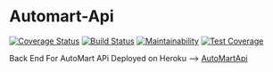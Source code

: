 # Automart-Api
[![Coverage Status](https://coveralls.io/repos/github/willywax/Automart-Api/badge.svg?branch=develop)](https://coveralls.io/github/willywax/Automart-Api?branch=develop)
[![Build Status](https://travis-ci.org/willywax/Automart-Api.svg?branch=develop)](https://travis-ci.org/willywax/Automart-Api)
[![Maintainability](https://api.codeclimate.com/v1/badges/361a54a98974e89478c0/maintainability)](https://codeclimate.com/github/willywax/Automart-Api/maintainability)
[![Test Coverage](https://api.codeclimate.com/v1/badges/361a54a98974e89478c0/test_coverage)](https://codeclimate.com/github/willywax/Automart-Api/test_coverage)

Back End For AutoMart APi
Deployed on Heroku --> [AutoMartApi](https://willywax-automart-api.herokuapp.com/)

